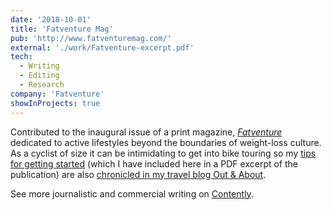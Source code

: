 ```yaml
---
date: '2018-10-01'
title: 'Fatventure Mag'
pub: 'http://www.fatventuremag.com/'
external: './work/Fatventure-excerpt.pdf'
tech:
  - Writing
  - Editing
  - Research
company: 'Fatventure'
showInProjects: true
---
```


Contributed to the inaugural issue of a print magazine, [*Fatventure*](http://www.fatventuremag.com/) dedicated to active lifestyles beyond the boundaries of weight-loss culture. As a cyclist of size it can be intimidating to get into bike touring so my [tips for getting started](./work/Fatventure-excerpt.pdf) (which I have included here in a PDF excerpt of the publication) are also [chronicled in my travel blog Out & About](https://outandabout.space/2018/11/05/fatventure-magazine-is-here/).

See more journalistic and commercial writing on [Contently](https://alleyhector.contently.com/).
